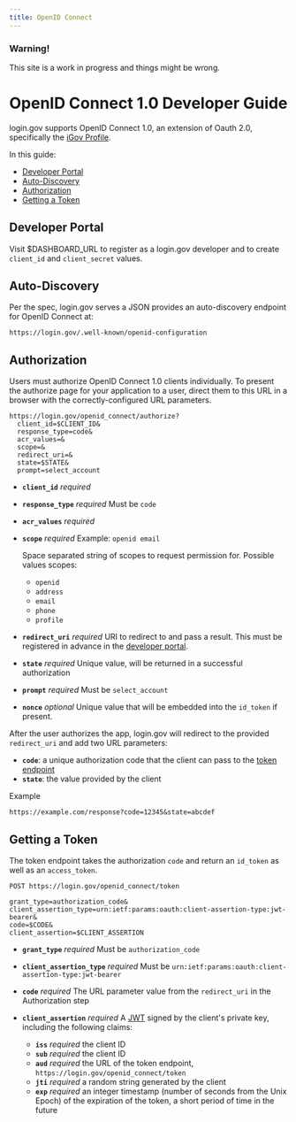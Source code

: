 ```yaml
---
title: OpenID Connect
---
```


<div class="usa-alert usa-alert-warning">
  <div class="usa-alert-body">
    <h3 class="usa-alert-heading">Warning!</h3>
    <p class="usa-alert-text">This site is a work in progress and things might be wrong.</p>
  </div>
</div>

# OpenID Connect 1.0 Developer Guide

login.gov supports OpenID Connect 1.0, an extension of Oauth 2.0, specifically the [iGov Profile][igov-profile].

[igov-profile]: http://openid.net/wg/igov/

In this guide:

<!-- MarkdownTOC depth="4" autolink="true" bracket="round" -->

- [Developer Portal](#developer-portal)
- [Auto-Discovery](#auto-discovery)
- [Authorization](#authorization)
- [Getting a Token](#getting-a-token)

<!-- /MarkdownTOC -->

## Developer Portal

Visit $DASHBOARD_URL to register as a login.gov developer and to create `client_id` and `client_secret` values.

## Auto-Discovery

Per the spec, login.gov serves a JSON provides an auto-discovery endpoint for OpenID Connect at:

```
https://login.gov/.well-known/openid-configuration
```

## Authorization

Users must authorize OpenID Connect 1.0 clients individually. To present the authorize page for your application to a user, direct them to this URL in a browser with the correctly-configured URL parameters.

```
https://login.gov/openid_connect/authorize?
  client_id=$CLIENT_ID&
  response_type=code&
  acr_values=&
  scope=&
  redirect_uri=&
  state=$STATE&
  prompt=select_account
```

* **`client_id`** *required*

* **`response_type`** *required*
  Must be `code`

* **`acr_values`** *required*


* **`scope`** *required*
  Example: `openid email`

  Space separated string of scopes to request permission for.
  Possible values scopes:
   - `openid`
   - `address`
   - `email`
   - `phone`
   - `profile`

* **`redirect_uri`** *required*
  URI to redirect to and pass a result. This must be registered in advance in the [developer portal](#developer-portal).

* **`state`** *required*
  Unique value, will be returned in a successful authorization

* **`prompt`** *required*
  Must be `select_account`

* **`nonce`** *optional*
  Unique value that will be embedded into the `id_token` if present.

After the user authorizes the app, login.gov will redirect to the provided `redirect_uri` and add two URL parameters:

- **`code`**: a unique authorization code that the client can pass to the [token endpoint](#getting-a-token)
- **`state`**: the value provided by the client

Example

```
https://example.com/response?code=12345&state=abcdef
```

## Getting a Token

The token endpoint takes the authorization `code` and return an `id_token` as well as an `access_token`.

```
POST https://login.gov/openid_connect/token

grant_type=authorization_code&
client_assertion_type=urn:ietf:params:oauth:client-assertion-type:jwt-bearer&
code=$CODE&
client_assertion=$CLIENT_ASSERTION
```

* **`grant_type`** *required*
  Must be `authorization_code`

* **`client_assertion_type`** *required*
  Must be `urn:ietf:params:oauth:client-assertion-type:jwt-bearer`

* **`code`** *required*
  The URL parameter value from the `redirect_uri` in the Authorization step

* **`client_assertion`** *required*
  A [JWT][jwt] signed by the client's private key, including the following claims:

  * **`iss`** *required*
     the client ID
  * **`sub`** *required*
     the client ID
  * **`aud`** *required*
     the URL of the token endpoint, `https://login.gov/openid_connect/token`
  * **`jti`** *required*
     a random string generated by the client
  * **`exp`** *required*
     an integer timestamp (number of seconds from the Unix Epoch) of the expiration of the token, a short period of time in the future

[jwt]: https://jwt.io/
